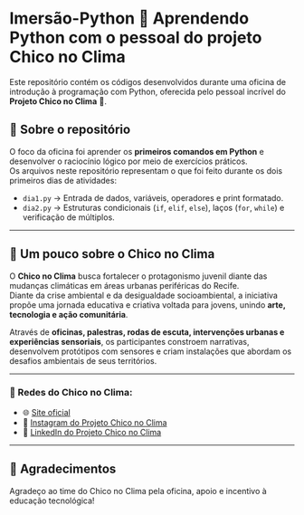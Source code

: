 # Imersão-Python 🐍 Aprendendo Python com o pessoal do projeto Chico no Clima

Este repositório contém os códigos desenvolvidos durante uma oficina de introdução à programação com Python, oferecida pelo pessoal incrível do **Projeto Chico no Clima** 🌿.

## 🧠 Sobre o repositório

O foco da oficina foi aprender os **primeiros comandos em Python** e desenvolver o raciocínio lógico por meio de exercícios práticos.  
Os arquivos neste repositório representam o que foi feito durante os dois primeiros dias de atividades:

- `dia1.py` → Entrada de dados, variáveis, operadores e print formatado.
- `dia2.py` → Estruturas condicionais (`if`, `elif`, `else`), laços (`for`, `while`) e verificação de múltiplos.

---

## 🌱 Um pouco sobre o Chico no Clima

O **Chico no Clima** busca fortalecer o protagonismo juvenil diante das mudanças climáticas em áreas urbanas periféricas do Recife.  
Diante da crise ambiental e da desigualdade socioambiental, a iniciativa propõe uma jornada educativa e criativa voltada para jovens, unindo **arte, tecnologia e ação comunitária**.

Através de **oficinas, palestras, rodas de escuta, intervenções urbanas e experiências sensoriais**, os participantes constroem narrativas, desenvolvem protótipos com sensores e criam instalações que abordam os desafios ambientais de seus territórios.

---

### 🔗 Redes do Chico no Clima:

- 🌐 [Site oficial](https://chico-sabido-site.vercel.app/)
- 📸 [Instagram do Projeto Chico no Clima](https://www.instagram.com/chiconoclima/)
- 💼 [LinkedIn do Projeto Chico no Clima](https://www.linkedin.com/company/chiconoclima/)

---

## 🤝 Agradecimentos

Agradeço ao time do Chico no Clima pela oficina, apoio e incentivo à educação tecnológica!
